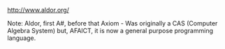 http://www.aldor.org/

Note: Aldor, first A#, before that Axiom - Was originally a CAS (Computer Algebra System) but, AFAICT, it is now a general purpose programming language.
